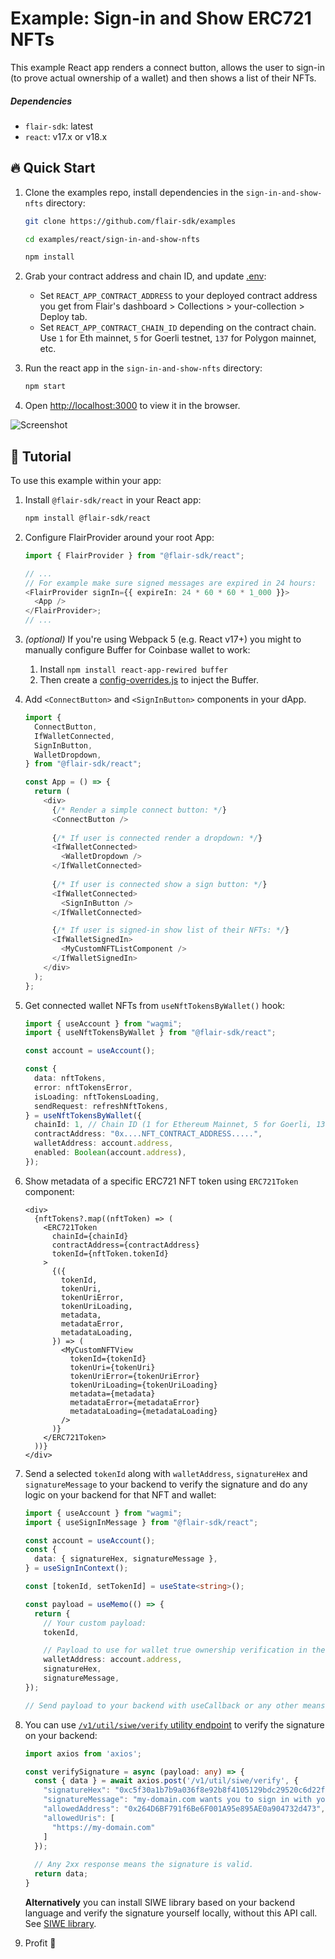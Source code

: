 # Example: Sign-in and Show ERC721 NFTs

This example React app renders a connect button, allows the user to sign-in (to prove actual ownership of a wallet) and then shows a list of their NFTs.

##### Dependencies

- `flair-sdk`: latest
- `react`: v17.x or v18.x

## :fire: Quick Start

1. Clone the examples repo, install dependencies in the `sign-in-and-show-nfts` directory:

   ```sh
   git clone https://github.com/flair-sdk/examples

   cd examples/react/sign-in-and-show-nfts

   npm install
   ```

2. Grab your contract address and chain ID, and update [.env](./.env):
   - Set `REACT_APP_CONTRACT_ADDRESS` to your deployed contract address you get from Flair's dashboard > Collections > your-collection > Deploy tab.
   - Set `REACT_APP_CONTRACT_CHAIN_ID` depending on the contract chain. Use `1` for Eth mainnet, `5` for Goerli testnet, `137` for Polygon mainnet, etc.

3. Run the react app in the `sign-in-and-show-nfts` directory:

   ```sh
   npm start
   ```

4. Open [http://localhost:3000](http://localhost:3000) to view it in the browser.

![Screenshot](./screenshot.png)

## 🔮 Tutorial

To use this example within your app:

1.  Install `@flair-sdk/react` in your React app:

    ```sh
    npm install @flair-sdk/react
    ```

2.  Configure FlairProvider around your root App:

    ```ts
    import { FlairProvider } from "@flair-sdk/react";

    // ...
    // For example make sure signed messages are expired in 24 hours:
    <FlairProvider signIn={{ expireIn: 24 * 60 * 60 * 1_000 }}>
      <App />
    </FlairProvider>;
    // ...
    ```

3.  _(optional)_ If you're using Webpack 5 (e.g. React v17+) you might to manually configure Buffer for Coinbase wallet to work:

    1. Install `npm install react-app-rewired buffer`
    2. Then create a [config-overrides.js](config-overrides.js) to inject the Buffer.

4.  Add `<ConnectButton>` and `<SignInButton>` components in your dApp.

    ```ts
    import {
      ConnectButton,
      IfWalletConnected,
      SignInButton,
      WalletDropdown,
    } from "@flair-sdk/react";

    const App = () => {
      return (
        <div>
          {/* Render a simple connect button: */}
          <ConnectButton />
          
          {/* If user is connected render a dropdown: */}
          <IfWalletConnected>
            <WalletDropdown />
          </IfWalletConnected>
          
          {/* If user is connected show a sign button: */}
          <IfWalletConnected>
            <SignInButton />
          </IfWalletConnected>

          {/* If user is signed-in show list of their NFTs: */}
          <IfWalletSignedIn>
            <MyCustomNFTListComponent />
          </IfWalletSignedIn>
        </div>
      );
    };
    ```

5.  Get connected wallet NFTs from `useNftTokensByWallet()` hook:

    ```ts
    import { useAccount } from "wagmi";
    import { useNftTokensByWallet } from "@flair-sdk/react";

    const account = useAccount();

    const {
      data: nftTokens,
      error: nftTokensError,
      isLoading: nftTokensLoading,
      sendRequest: refreshNftTokens,
    } = useNftTokensByWallet({
      chainId: 1, // Chain ID (1 for Ethereum Mainnet, 5 for Goerli, 137 for Polygon, etc.)
      contractAddress: "0x....NFT_CONTRACT_ADDRESS.....",
      walletAddress: account.address,
      enabled: Boolean(account.address),
    });
    ```

6.  Show metadata of a specific ERC721 NFT token using `ERC721Token` component:

    ```tsx
    <div>
      {nftTokens?.map((nftToken) => (
        <ERC721Token
          chainId={chainId}
          contractAddress={contractAddress}
          tokenId={nftToken.tokenId}
        >
          {({
            tokenId,
            tokenUri,
            tokenUriError,
            tokenUriLoading,
            metadata,
            metadataError,
            metadataLoading,
          }) => (
            <MyCustomNFTView
              tokenId={tokenId}
              tokenUri={tokenUri}
              tokenUriError={tokenUriError}
              tokenUriLoading={tokenUriLoading}
              metadata={metadata}
              metadataError={metadataError}
              metadataLoading={metadataLoading}
            />
          )}
        </ERC721Token>
      ))}
    </div>
    ```

7.  Send a selected `tokenId` along with `walletAddress`, `signatureHex` and `signatureMessage` to your backend to verify the signature and do any logic on your backend for that NFT and wallet:

    ```ts
    import { useAccount } from "wagmi";
    import { useSignInMessage } from "@flair-sdk/react";

    const account = useAccount();
    const {
      data: { signatureHex, signatureMessage },
    } = useSignInContext();

    const [tokenId, setTokenId] = useState<string>();

    const payload = useMemo(() => {
      return {
        // Your custom payload:
        tokenId,

        // Payload to use for wallet true ownership verification in the backend:
        walletAddress: account.address,
        signatureHex,
        signatureMessage,
    });

    // Send payload to your backend with useCallback or any other means...
    ```

8.  You can use [`/v1/util/siwe/verify` utility endpoint](https://api.flair.dev/swagger/#/Util/UtilController_siweVerify) to verify the signature on your backend:

    ```ts
    import axios from 'axios';

    const verifySignature = async (payload: any) => {
      const { data } = await axios.post('/v1/util/siwe/verify', {
        "signatureHex": "0xc5f30a1b7b9a036f8e92b8f4105129bdc29520c6d22f04a1c9e474b47a2c5ead35f2027143eb932cde364f9cc9259fe268afa94f947ce31e8082180a55120fe01b",
        "signatureMessage": "my-domain.com wants you to sign in with your Ethereum account....",
        "allowedAddress": "0x264D6BF791f6Be6F001A95e895AE0a904732d473",
        "allowedUris": [
          "https://my-domain.com"
        ]
      });
      
      // Any 2xx response means the signature is valid.
      return data;
    }
    ```

    **Alternatively** you can install SIWE library based on your backend language and verify the signature yourself locally, without this API call. See [SIWE library](https://github.com/spruceid/siwe).

9.  Profit :rocket:
